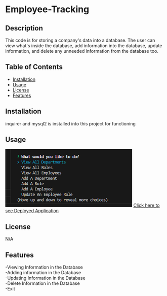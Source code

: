 # Employee-Tracking

## Description

This code is for storing a company's data into a database. The user can view what's inside the database, add information into the database, update information, and delete any unneeded information from the database too.

## Table of Contents

- [Installation](#installation)
- [Usage](#usage)
- [License](#license)
- [Features](#features)

## Installation

inquirer and mysql2 is installed into this project for functioning

## Usage

![alt text](./assets/Program-Image.png)
[Click here to see Deployed Application](https://radiant-plateau-99287.herokuapp.com)


## License

N/A

## Features

-Viewing Information in the Database<br>
-Adding information in the Database<br>
-Updating Information in the Database<br>
-Delete Information in the Database<br>
-Exit
